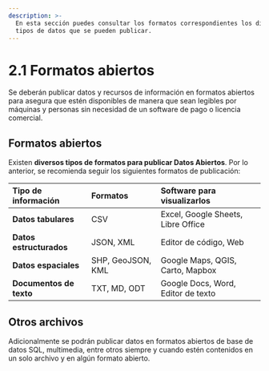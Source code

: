 ```yaml
---
description: >-
  En esta sección puedes consultar los formatos correspondientes los diferentes
  tipos de datos que se pueden publicar.
---
```


# 2.1 Formatos abiertos

Se deberán publicar datos y recursos de información en formatos abiertos para asegura que estén disponibles de manera que sean legibles por máquinas y personas sin necesidad de un software de pago o licencia comercial.

## **Formatos abiertos**

Existen **diversos tipos de formatos para publicar Datos Abiertos**. Por lo anterior, se recomienda seguir los siguientes formatos de publicación:

| Tipo de información | Formatos | Software para visualizarlos |
| :--- | :--- | :--- |
| **Datos tabulares** | CSV | Excel, Google Sheets, Libre Office |
| **Datos estructurados** | JSON, XML | Editor de código, Web |
| **Datos espaciales** | SHP, GeoJSON, KML | Google Maps, QGIS, Carto, Mapbox |
| **Documentos de texto** | TXT, MD, ODT | Google Docs, Word, Editor de texto |

## **Otros archivos**

Adicionalmente se podrán publicar datos en formatos abiertos de base de datos SQL, multimedia, entre otros siempre y cuando estén contenidos en un solo archivo y en algún formato abierto. 

